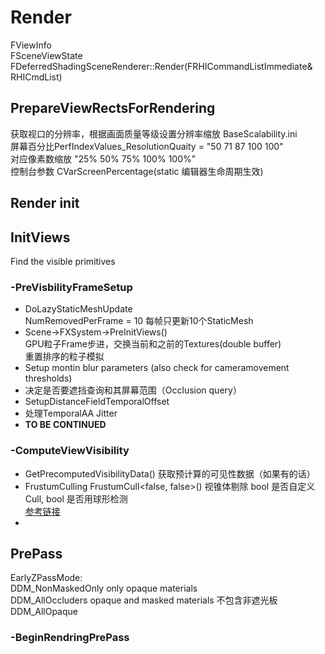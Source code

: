 # Render
FViewInfo  
FSceneViewState  
FDeferredShadingSceneRenderer::Render(FRHICommandListImmediate& RHICmdList)
## PrepareViewRectsForRendering
获取视口的分辨率，根据画面质量等级设置分辨率缩放
BaseScalability.ini  
屏幕百分比PerfIndexValues_ResolutionQuaity = "50 71 87 100 100"  
对应像素数缩放 "25% 50% 75% 100% 100%"   
控制台参数 CVarScreenPercentage(static 编辑器生命周期生效)
## Render init
## InitViews
Find the visible primitives
### -PreVisbilityFrameSetup
* DoLazyStaticMeshUpdate  
NumRemovedPerFrame = 10 每帧只更新10个StaticMesh  
* Scene->FXSystem->PreInitViews()  
GPU粒子Frame步进，交换当前和之前的Textures(double buffer)  
重置排序的粒子模拟
* Setup montin blur parameters (also check for cameramovement thresholds)  
* 决定是否要遮挡查询和其屏幕范围（Occlusion query）  
* SetupDistanceFieldTemporalOffset  
* 处理TemporalAA Jitter
* **TO BE CONTINUED**  

### -ComputeViewVisibility
* GetPrecomputedVisibilityData() 获取预计算的可见性数据（如果有的话）  
* FrustumCulling FrustumCull&lt;false, false&gt;() 视锥体剔除 bool 是否自定义Cull, bool 是否用球形检测   
 [参考链接](https://udn.unrealengine.com/questions/252385/performance-of-frustumcull.html)  
* 



## PrePass
EarlyZPassMode:  
DDM_NonMaskedOnly  only opaque materials  
DDM_AllOccluders  opaque and masked materials 不包含非遮光板  
DDM_AllOpaque
### -BeginRendringPrePass
